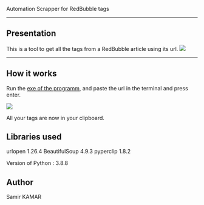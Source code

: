 
Automation Scrapper for RedBubble tags

----------------
## Presentation
This is a tool to get all the tags from a RedBubble article using its url.
![](https://github.com/k-samir/Automation-Tag-Scrapper/images/fromto.png)

----------------
## How it works
Run the [exe of the programm](https://docs.google.com/document/d/1ZtqhFwuuNymzyjvvDptcIIbRV_NNXb4CPYg6uDdT0ng/edit#), and paste the url in the terminal and press enter.

![](https://github.com/k-samir/Automation-Tag-Scrapper/images/terminal.png)

All your tags are now in your clipboard.

## Libraries used
urlopen 1.26.4
BeautifulSoup 4.9.3 
pyperclip 1.8.2

Version of Python : 3.8.8 

## Author

Samir KAMAR
